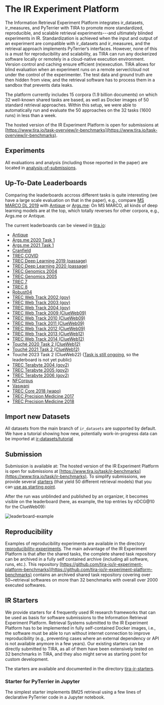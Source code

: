 # The IR Experiment Platform

The Information Retrieval Experiment Platform integrates ir_datasets, ir_measures, and PyTerrier with TIRA to promote more standardized, reproducible, and scalable retrieval experiments---and ultimately blinded experiments in IR. Standardization is achieved when the input and output of an experiment are compatible with ir_datasets and ir_measures, and the retrieval approach implements PyTerrier’s interfaces. However, none of this is a must for reproducibility and scalability, as TIRA can run any dockerized software locally or remotely in a cloud-native execution environment. Version control and caching ensure efficient (re)execution. TIRA allows for blind evaluation when an experiment runs on a remote server/cloud not under the control of the experimenter. The test data and ground truth are then hidden from view, and the retrieval
software has to process them in a sandbox that prevents data leaks.

The platform currently includes 15 corpora (1.9 billion documents) on which 32 well-known shared tasks are based, as well as Docker images of 50 standard retrieval approaches. Within this setup, we were able to automatically run and evaluate the 50 approaches on the 32 tasks (1600 runs) in less than a week.

The hosted version of the IR Experiment Platform is open for submissions at [https://www.tira.io/task-overview/ir-benchmarks](https://www.tira.io/task-overview/ir-benchmarks).

## Experiments

All evaluations and analysis (including those reported in the paper) are located in [analysis-of-submissions](analysis-of-submissions).

## Up-To-Date Leaderboards

Comparing the leaderboards accross different tasks is quite interesting (we have a large scale evaluation on that in the paper), e.g., compare [MS MARCO DL 2019](https://www.tira.io/task-overview/ir-benchmarks/msmarco-passage-trec-dl-2019-judged-20230107-training) with [Antique](https://www.tira.io/task-overview/ir-benchmarks/antique-test-20230107-training) or [Args.me](https://www.tira.io/task-overview/ir-benchmarks/argsme-touche-2020-task-1-20230209-training): On MS MARCO, all kinds of deep learning models are at the top, which totally reverses for other corpora, e.g., Args.me or Antique.


The current leaderboards can be viewed in [tira.io](https://www.tira.io/task-overview/ir-benchmarks):

- [Antique](https://www.tira.io/task-overview/ir-benchmarks/antique-test-20230107-training)
- [Args.me 2020 Task 1](https://www.tira.io/task-overview/ir-benchmarks/argsme-touche-2020-task-1-20230209-training)
- [Args.me 2021 Task 1](https://www.tira.io/task-overview/ir-benchmarks/argsme-touche-2021-task-1-20230209-training)
- [Cranfield](https://www.tira.io/task-overview/ir-benchmarks/cranfield-20230107-training)
- [TREC COVID](https://www.tira.io/task-overview/ir-benchmarks/cord19-fulltext-trec-covid-20230107-training)
- [TREC Deep Learning 2019 (passage)](https://www.tira.io/task-overview/ir-benchmarks/msmarco-passage-trec-dl-2019-judged-20230107-training)
- [TREC Deep Learning 2020 (passage)](https://www.tira.io/task-overview/ir-benchmarks/msmarco-passage-trec-dl-2020-judged-20230107-training)
- [TREC Genomics 2004](https://www.tira.io/task-overview/ir-benchmarks/medline-2004-trec-genomics-2004-20230107-training)
- [TREC Genomics 2005](https://www.tira.io/task-overview/ir-benchmarks/medline-2004-trec-genomics-2005-20230107-training)
- [TREC 7](https://www.tira.io/task-overview/ir-benchmarks/disks45-nocr-trec7-20230209-training)
- [TREC 8](https://www.tira.io/task-overview/ir-benchmarks/disks45-nocr-trec8-20230209-training)
- [Robust04](https://www.tira.io/task-overview/ir-benchmarks/disks45-nocr-trec-robust-2004-20230209-training)
- [TREC Web Track 2002 (gov)](https://www.tira.io/task-overview/ir-benchmarks/gov-trec-web-2002-20230209-training)
- [TREC Web Track 2003 (gov)](https://www.tira.io/task-overview/ir-benchmarks/gov-trec-web-2003-20230209-training)
- [TREC Web Track 2004 (gov)](https://www.tira.io/task-overview/ir-benchmarks/gov-trec-web-2004-20230209-training)
- [TREC Web Track 2009 (ClueWeb09)](https://www.tira.io/task-overview/ir-benchmarks/clueweb09-en-trec-web-2009-20230107-training)
- [TREC Web Track 2010 (ClueWeb09)](https://www.tira.io/task-overview/ir-benchmarks/clueweb09-en-trec-web-2010-20230107-training)
- [TREC Web Track 2011 (ClueWeb09)](https://www.tira.io/task-overview/ir-benchmarks/clueweb09-en-trec-web-2011-20230107-training)
- [TREC Web Track 2012 (ClueWeb09)](https://www.tira.io/task-overview/ir-benchmarks/clueweb09-en-trec-web-2012-20230107-training)
- [TREC Web Track 2013 (ClueWeb12)](https://www.tira.io/task-overview/ir-benchmarks/clueweb12-trec-web-2013-20230107-training)
- [TREC Web Track 2014 (ClueWeb12)](https://www.tira.io/task-overview/ir-benchmarks/clueweb12-trec-web-2014-20230107-training)
- [Touché 2020 Task 2 (ClueWeb12)](https://www.tira.io/task-overview/ir-benchmarks/clueweb12-touche-2020-task-2-20230209-training)
- [Touché 2021 Task 2 (ClueWeb12)](https://www.tira.io/task-overview/ir-benchmarks/clueweb12-touche-2021-task-2-20230209-training)
- Touché 2023 Task 2 (ClueWeb22) ([Task is still ongoing](https://www.tira.io/task/touche-2023-task-2), so the leaderboard is not yet public)
- [TREC Terabyte 2004 (gov2)](https://www.tira.io/task-overview/ir-benchmarks/gov2-trec-tb-2004-20230209-training)
- [TREC Terabyte 2005 (gov2)](https://www.tira.io/task-overview/ir-benchmarks/gov2-trec-tb-2005-20230209-training)
- [TREC Terabyte 2006 (gov2)](https://www.tira.io/task-overview/ir-benchmarks/gov2-trec-tb-2006-20230209-training)
- [NFCorpus](https://www.tira.io/task-overview/ir-benchmarks/nfcorpus-test-20230107-training)
- [Vaswani](https://www.tira.io/task-overview/ir-benchmarks/vaswani-20230107-training)
- [TREC Core 2018 (wapo)](https://www.tira.io/task-overview/ir-benchmarks/wapo-v2-trec-core-2018-20230107-training)
- [TREC Precision Medicine 2017](https://www.tira.io/task-overview/ir-benchmarks/medline-2017-trec-pm-2017-20230211-training)
- [TREC Precision Medicine 2018](https://www.tira.io/task-overview/ir-benchmarks/medline-2017-trec-pm-2018-20230211-training)

## Import new Datasets

All datasets from the main branch of `ir_datasets` are supported by default.
We have a tutorial showing how new, potentially work-in-progress data can be imported at [ir-datasets/tutorial](ir-datasets/tutorial)

## Submission

Submission is available at: The hosted version of the IR Experiment Platform is open for submissions at [https://www.tira.io/task/ir-benchmarks](https://www.tira.io/task/ir-benchmarks). To simplify submissions, we provide several [starters](tira-ir-starters) (that yield 50 different retrieval models) that you can [use as starting point](tira-ir-starters).

After the run was unblinded and published by an organizer, it becomes visible on the leaderboard (here, as example, the top entries by nDCG@10 for the ClueWeb09):

![leaderboard-example](https://user-images.githubusercontent.com/10050886/221593767-fa405b12-2f46-4348-a036-43027000c882.png)



## Reproducibility

Examples of reproducibility experiments are available in the directory [reproducibility-experiments](reproducibility-experiments).
The main advantage of the IR Experiment Platform is that after the shared tasks, the complete shared task repository can be archived in a fully self contained archive (including all software, runs, etc.).
This repository [https://github.com/tira-io/ir-experiment-platform-benchmarks](https://github.com/tira-io/ir-experiment-platform-benchmarks) contains an archived shared task repository covering over 50~retrieval softwares on more than 32 benchmarks with overall over 2000 executed softwares.

## IR Starters

We provide starters for 4 frequently used IR research frameworks that can be used as basis for software submissions to the Information Retrieval Experiment Platform. Retrieval Systems submitted to the IR Experiment Platform has to be implemented in fully self-contained Docker images, i.e., the software must be able to run without internet connection to improve reproducibility (e.g., preventing cases where an external dependency or API is not available anymore in a few years). Our existing starters can be directly submitted to TIRA, as all of them have been extensively tested on 32 benchmarks in TIRA, and they also might serve as starting point for custom development.

The starters are available and documented in the directory [tira-ir-starters](tira-ir-starters).

### Starter for PyTerrier in Jupyter

The simplest starter implements BM25 retrieval using a few lines of declarative PyTerrier code in a Jupyter notebook.

